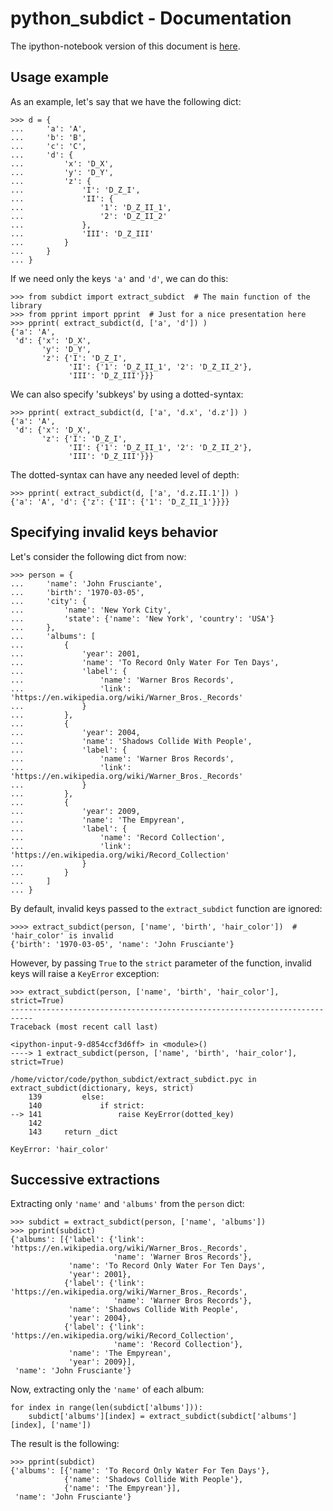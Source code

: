 
# python_subdict - Documentation

The ipython-notebook version of this document is [here](https://github.com/victor-o-silva/python_subdict/blob/master/subdict/DOCS.ipynb).

## Usage example

As an example, let's say that we have the following dict:

    
    >>> d = {
    ...     'a': 'A',
    ...     'b': 'B',
    ...     'c': 'C',
    ...     'd': {
    ...         'x': 'D_X',
    ...         'y': 'D_Y',
    ...         'z': {
    ...             'I': 'D_Z_I',
    ...             'II': {
    ...                 '1': 'D_Z_II_1',
    ...                 '2': 'D_Z_II_2'
    ...             },
    ...             'III': 'D_Z_III'
    ...         }
    ...     }
    ... }


If we need only the keys `'a'` and `'d'`, we can do this:

    
    >>> from subdict import extract_subdict  # The main function of the library
    >>> from pprint import pprint  # Just for a nice presentation here
    >>> pprint( extract_subdict(d, ['a', 'd']) )
    {'a': 'A',
     'd': {'x': 'D_X',
           'y': 'D_Y',
           'z': {'I': 'D_Z_I',
                 'II': {'1': 'D_Z_II_1', '2': 'D_Z_II_2'},
                 'III': 'D_Z_III'}}}
    

We can also specify 'subkeys' by using a dotted-syntax:

    
    >>> pprint( extract_subdict(d, ['a', 'd.x', 'd.z']) )
    {'a': 'A',
     'd': {'x': 'D_X',
           'z': {'I': 'D_Z_I',
                 'II': {'1': 'D_Z_II_1', '2': 'D_Z_II_2'},
                 'III': 'D_Z_III'}}}


The dotted-syntax can have any needed level of depth:

    
    >>> pprint( extract_subdict(d, ['a', 'd.z.II.1']) )
    {'a': 'A', 'd': {'z': {'II': {'1': 'D_Z_II_1'}}}}
    

## Specifying invalid keys behavior

Let's consider the following dict from now:

    
    >>> person = {
    ...     'name': 'John Frusciante',
    ...     'birth': '1970-03-05',
    ...     'city': {
    ...         'name': 'New York City',
    ...         'state': {'name': 'New York', 'country': 'USA'}
    ...     },
    ...     'albums': [
    ...         {
    ...             'year': 2001,
    ...             'name': 'To Record Only Water For Ten Days',
    ...             'label': {
    ...                 'name': 'Warner Bros Records',
    ...                 'link': 'https://en.wikipedia.org/wiki/Warner_Bros._Records'
    ...             }
    ...         },
    ...         {
    ...             'year': 2004,
    ...             'name': 'Shadows Collide With People',
    ...             'label': {
    ...                 'name': 'Warner Bros Records',
    ...                 'link': 'https://en.wikipedia.org/wiki/Warner_Bros._Records'
    ...             }
    ...         },
    ...         {
    ...             'year': 2009,
    ...             'name': 'The Empyrean',
    ...             'label': {
    ...                 'name': 'Record Collection',
    ...                 'link': 'https://en.wikipedia.org/wiki/Record_Collection'
    ...             }
    ...         }
    ...     ]
    ... }


By default, invalid keys passed to the `extract_subdict` function are ignored:

    
    >>>> extract_subdict(person, ['name', 'birth', 'hair_color'])  # 'hair_color' is invalid
    {'birth': '1970-03-05', 'name': 'John Frusciante'}
    

However, by passing `True` to the `strict` parameter of the function, invalid keys will raise a `KeyError` exception:

    
    >>> extract_subdict(person, ['name', 'birth', 'hair_color'], strict=True)
    ---------------------------------------------------------------------------
    Traceback (most recent call last)

    <ipython-input-9-d854ccf3d6ff> in <module>()
    ----> 1 extract_subdict(person, ['name', 'birth', 'hair_color'], strict=True)
    
    /home/victor/code/python_subdict/extract_subdict.pyc in extract_subdict(dictionary, keys, strict)
        139         else:
        140             if strict:
    --> 141                 raise KeyError(dotted_key)
        142 
        143     return _dict

    KeyError: 'hair_color'
    

## Successive extractions

Extracting only `'name'` and `'albums'` from the `person` dict:

    
    >>> subdict = extract_subdict(person, ['name', 'albums'])
    >>> pprint(subdict)
    {'albums': [{'label': {'link': 'https://en.wikipedia.org/wiki/Warner_Bros._Records',
                           'name': 'Warner Bros Records'},
                 'name': 'To Record Only Water For Ten Days',
                 'year': 2001},
                {'label': {'link': 'https://en.wikipedia.org/wiki/Warner_Bros._Records',
                           'name': 'Warner Bros Records'},
                 'name': 'Shadows Collide With People',
                 'year': 2004},
                {'label': {'link': 'https://en.wikipedia.org/wiki/Record_Collection',
                           'name': 'Record Collection'},
                 'name': 'The Empyrean',
                 'year': 2009}],
     'name': 'John Frusciante'}
    

Now, extracting only the `'name'` of each album:

    
    for index in range(len(subdict['albums'])):
        subdict['albums'][index] = extract_subdict(subdict['albums'][index], ['name'])


The result is the following:

    
    >>> pprint(subdict)
    {'albums': [{'name': 'To Record Only Water For Ten Days'},
                {'name': 'Shadows Collide With People'},
                {'name': 'The Empyrean'}],
     'name': 'John Frusciante'}
    
